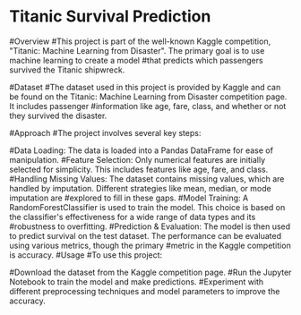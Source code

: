 # Titanic Survival Prediction
#Overview
#This project is part of the well-known Kaggle competition, "Titanic: Machine Learning from Disaster". The primary goal is to use machine learning to create a model #that predicts which passengers survived the Titanic shipwreck.

#Dataset
#The dataset used in this project is provided by Kaggle and can be found on the Titanic: Machine Learning from Disaster competition page. It includes passenger #information like age, fare, class, and whether or not they survived the disaster.

#Approach
#The project involves several key steps:

#Data Loading: The data is loaded into a Pandas DataFrame for ease of manipulation.
#Feature Selection: Only numerical features are initially selected for simplicity. This includes features like age, fare, and class.
#Handling Missing Values: The dataset contains missing values, which are handled by imputation. Different strategies like mean, median, or mode imputation are #explored to fill in these gaps.
#Model Training: A RandomForestClassifier is used to train the model. This choice is based on the classifier's effectiveness for a wide range of data types and its #robustness to overfitting.
#Prediction & Evaluation: The model is then used to predict survival on the test dataset. The performance can be evaluated using various metrics, though the primary #metric in the Kaggle competition is accuracy.
#Usage
#To use this project:

#Download the dataset from the Kaggle competition page.
#Run the Jupyter Notebook to train the model and make predictions.
#Experiment with different preprocessing techniques and model parameters to improve the accuracy.
